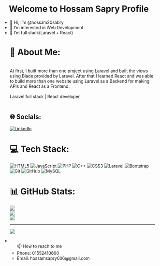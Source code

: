 <h1 align="center">Welcome to Hossam Sapry Profile</h1>
<ul>
  <li>👋 Hi, I’m @hossam20sabry</li>
  <li>👀 I’m interested in Web Development</li>
  <li>🌱 I’m full stack(Laravel + React)</li>
  
# 💫 About Me:
<br>At first, I built more than one project using Laravel and built the views using Blade provided by Laravel. After that I learned React and was able to build more than one website using Laravel as a Backend for making APIs and React as a Frontend.<br><br>Laravel full stack | React developer<br><br>


## 🌐 Socials:
[![LinkedIn](https://img.shields.io/badge/LinkedIn-%230077B5.svg?logo=linkedin&logoColor=white)](https://linkedin.com/in/https://www.linkedin.com/in/hossam-sapry-0332b3192/) 

# 💻 Tech Stack:
![HTML5](https://img.shields.io/badge/html5-%23E34F26.svg?style=for-the-badge&logo=html5&logoColor=white) ![JavaScript](https://img.shields.io/badge/javascript-%23323330.svg?style=for-the-badge&logo=javascript&logoColor=%23F7DF1E) ![PHP](https://img.shields.io/badge/php-%23777BB4.svg?style=for-the-badge&logo=php&logoColor=white) ![C++](https://img.shields.io/badge/c++-%2300599C.svg?style=for-the-badge&logo=c%2B%2B&logoColor=white) ![CSS3](https://img.shields.io/badge/css3-%231572B6.svg?style=for-the-badge&logo=css3&logoColor=white) ![Laravel](https://img.shields.io/badge/laravel-%23FF2D20.svg?style=for-the-badge&logo=laravel&logoColor=white) ![Bootstrap](https://img.shields.io/badge/bootstrap-%238511FA.svg?style=for-the-badge&logo=bootstrap&logoColor=white) ![Git](https://img.shields.io/badge/git-%23F05033.svg?style=for-the-badge&logo=git&logoColor=white) ![GitHub](https://img.shields.io/badge/github-%23121011.svg?style=for-the-badge&logo=github&logoColor=white) ![MySQL](https://img.shields.io/badge/mysql-4479A1.svg?style=for-the-badge&logo=mysql&logoColor=white)
# 📊 GitHub Stats:
![](https://github-readme-stats.vercel.app/api?username=hossam20sabry&theme=dark&hide_border=false&include_all_commits=false&count_private=false)<br/>
![](https://github-readme-streak-stats.herokuapp.com/?user=hossam20sabry&theme=dark&hide_border=false)<br/>
![](https://github-readme-stats.vercel.app/api/top-langs/?username=hossam20sabry&theme=dark&hide_border=false&include_all_commits=false&count_private=false&layout=compact)

---
[![](https://visitcount.itsvg.in/api?id=hossam20sabry&icon=0&color=0)](https://visitcount.itsvg.in)

<li><ul>📫 How to reach to me 
    <li>Phone: 01552410690</li>
    <li>Email: hossamsapry006@gmail.com</li>
  </ul></li>
</ul>
<!-- Proudly created with GPRM ( https://gprm.itsvg.in ) -->
<!---
hossam20sabry/hossam20sabry is a ✨ special ✨ repository because its `README.md` (this file) appears on your GitHub profile.
You can click the Preview link to take a look at your changes.
--->
